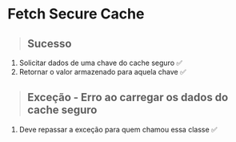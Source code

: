 # Fetch Secure Cache

> ## Sucesso
1. Solicitar dados de uma chave do cache seguro ✅
2. Retornar o valor armazenado para aquela chave ✅


> ## Exceção - Erro ao carregar os dados do cache seguro
1. Deve repassar a exceção para quem chamou essa classe ✅